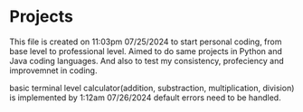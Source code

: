 # Projects

This file is created on 11:03pm 07/25/2024  to start personal coding, from base level to professional level.
Aimed to do same projects in Python and Java coding languages. And also to test my consistency, profeciency and improvemnet in coding.



basic terminal level calculator(addition, substraction, multiplication, division) is implemented by 1:12am 07/26/2024 default errors need to be handled.
